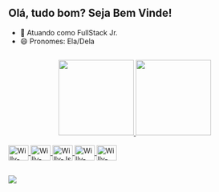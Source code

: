 ## Olá, tudo bom? Seja Bem Vinde!

- 🔭 Atuando como FullStack Jr.
- 😄 Pronomes: Ela/Dela

##

<div align="center">
  <a href="https://github.com/WillyaraAmorim">
  <img height="150em" src="https://github-readme-stats.vercel.app/api?username=WillyaraAmorim&show_icons=true&theme=radical&include_all_commits=true&count_private=true"/>
  <img height="150em" src="https://github-readme-stats.vercel.app/api/top-langs/?username=WillyaraAmorim&layout=compact&langs_count=50&theme=radical"/>
</div>


<div style="display: inline_block"><br>
  <img align="center" alt="Willy-HTML" height="30" width="40" src="https://cdn.jsdelivr.net/gh/devicons/devicon/icons/html5/html5-original.svg" />
  <img align="center" alt="Willy-CSS" height="30" width="40" src="https://cdn.jsdelivr.net/gh/devicons/devicon/icons/css3/css3-original.svg" />
  <img align="center" alt="Willy-Js" height="30" width="40" src="https://cdn.jsdelivr.net/gh/devicons/devicon/icons/javascript/javascript-original.svg" />
  <img align="center" alt="Willy-React" height="30" width="40" src="https://cdn.jsdelivr.net/gh/devicons/devicon/icons/react/react-original.svg" />
  <img align="center" alt="Willy-Csharp" height="30" width="40" src="https://cdn.jsdelivr.net/gh/devicons/devicon/icons/csharp/csharp-original.svg" />
</div>

##

<div> 
  <a href="https://www.linkedin.com/in/willyara-amorim/" target="_blank"><img src="https://img.shields.io/badge/-LinkedIn-%230077B5?style=for-the-badge&logo=linkedin&logoColor=white" target="_blank"></a> 
</div>
